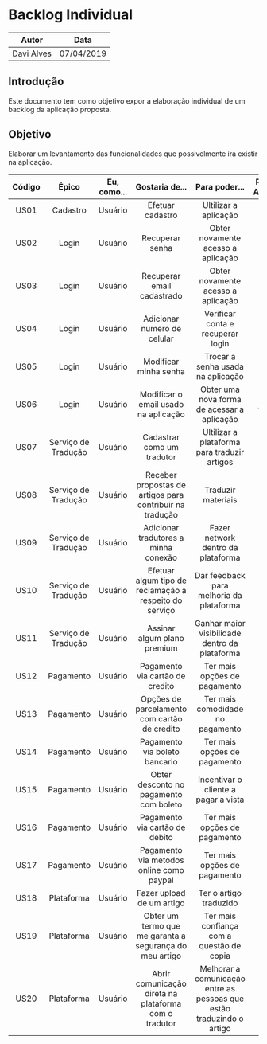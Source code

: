 # Backlog Individual

|  Autor | Data |
| --- | --- |
| Davi Alves | 07/04/2019 |

## Introdução

Este documento tem como objetivo expor a elaboração individual de um backlog da aplicação proposta.

## Objetivo

Elaborar um levantamento das funcionalidades que possivelmente ira existir na aplicação.

|  Código | Épico | Eu, como... | Gostaria de... | Para poder... |Requisito Associado |
| :---: | :---: | :---: | :---: | :---: | :---: |
| US01 | Cadastro | Usuário | Efetuar cadastro | Ultilizar a aplicação | [INT8.2](../../../requisitos/elicitacao/instrospeccao#introspeccao-8) |
| US02 | Login | Usuário | Recuperar senha | Obter novamente acesso a aplicação | [INT1.3](../../../requisitos/elicitacao/instrospeccao#introspeccao-1) |
| US03 | Login | Usuário | Recuperar email cadastrado | Obter novamente acesso a aplicação | [INT1.4](../../../requisitos/elicitacao/instrospeccao#introspeccao-1)|
| US04 | Login | Usuário | Adicionar numero de celular | Verificar conta e recuperar login | [INT9.3](../../../requisitos/elicitacao/instrospeccao#introspeccao-9)|
| US05 | Login | Usuário | Modificar minha senha | Trocar a senha usada na aplicação | [INT1.3](../../../requisitos/elicitacao/instrospeccao#introspeccao-1)|
| US06 | Login | Usuário | Modificar o email usado na aplicação | Obter uma nova forma de acessar a aplicação | [INT10.3](../../../requisitos/elicitacao/instrospeccao#introspeccao-10)|
| US07 | Serviço de Tradução | Usuário | Cadastrar como um tradutor | Ultilizar a plataforma para traduzir artigos | [INT5.2](../../../requisitos/elicitacao/instrospeccao#introspeccao-5) |
| US08 | Serviço de Tradução | Usuário | Receber propostas de artigos para contribuir na tradução | Traduzir materiais  |
| US09 | Serviço de Tradução | Usuário | Adicionar tradutores a minha conexão | Fazer network dentro da plataforma |
| US10 | Serviço de Tradução | Usuário | Efetuar algum tipo de reclamação a respeito do serviço | Dar feedback para melhoria da plataforma |
| US11 | Serviço de Tradução | Usuário | Assinar algum plano premium | Ganhar maior visibilidade dentro da plataforma |
| US12 | Pagamento | Usuário | Pagamento via cartão de credito | Ter mais opções de pagamento |
| US13 | Pagamento | Usuário | Opções de parcelamento com cartão de credito | Ter mais comodidade no pagamento |
| US14 | Pagamento | Usuário | Pagamento via boleto bancario | Ter mais opções de pagamento |
| US15 | Pagamento | Usuário | Obter desconto no pagamento com boleto | Incentivar o cliente a pagar a vista |
| US16 | Pagamento | Usuário | Pagamento via cartão de debito | Ter mais opções de pagamento |
| US17 | Pagamento | Usuário | Pagamento via metodos online como paypal | Ter mais opções de pagamento |
| US18 | Plataforma | Usuário | Fazer upload de um artigo | Ter o artigo traduzido |
| US19 | Plataforma | Usuário | Obter um termo que me garanta a segurança do meu artigo | Ter mais confiança com a questão de copia |
| US20 | Plataforma | Usuário | Abrir comunicação direta na plataforma com o tradutor | Melhorar a comunicação entre as pessoas que estão traduzindo o artigo |
